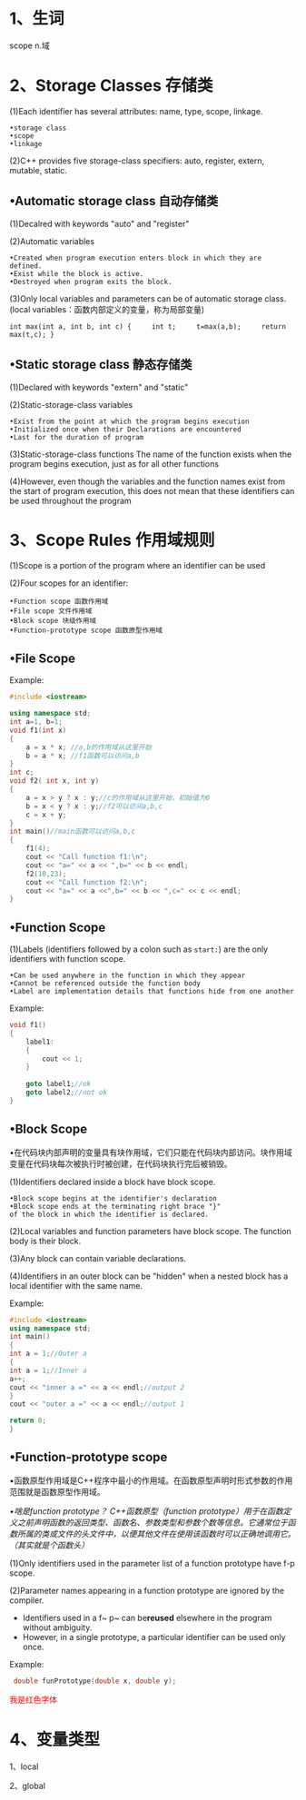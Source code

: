 # 1、生词

scope   n.域

# 2、Storage Classes 存储类

(1)Each identifier has several attributes: name, type, scope, linkage.

    •storage class
    •scope
	•linkage

(2)C++ provides five storage-class specifiers: auto, register, extern, mutable, static.

## •Automatic storage class 自动存储类

(1)Decalred with keywords "auto" and "register"

(2)Automatic variables

    •Created when program execution enters block in which they are defined.
    •Exist while the block is active.
    •Destroyed when program exits the block.

(3)Only local variables and parameters can be of automatic storage class.(local variables：函数内部定义的变量，称为局部变量)

`int max(int a, int b, int c) {     int t;     t=max(a,b);     return max(t,c); }`

## •Static storage class 静态存储类

(1)Declared with keywords "extern" and "static"

(2)Static-storage-class variables

    •Exist from the point at which the program begins execution
    •Initialized once when their Declarations are encountered
    •Last for the duration of program

(3)Static-storage-class functions
    The name of the function exists when the program begins execution, just as for all other functions

(4)However, even though the variables and the function names exist from the start of program execution,
    this does not mean that these identifiers can be used throughout the program

# 3、Scope Rules 作用域规则

 (1)Scope is a portion of the program where an identifier can be used

 (2)Four scopes for an identifier:
    
    •Function scope 函数作用域
    •File scope 文件作用域
    •Block scope 块级作用域
    •Function-prototype scope 函数原型作用域

## •File Scope

Example:

```c++
#include <iostream>

using namespace std;
int a=1, b=1;
void f1(int x)
{
    a = x * x; //a,b的作用域从这里开始
    b = a * x; //f1函数可以访问a,b
}
int c;
void f2( int x, int y)
{
    a = x > y ? x : y;//c的作用域从这里开始，初始值为0
    b = x < y ? x : y;//f2可以访问a,b,c
    c = x + y;
}
int main()//main函数可以访问a,b,c
{
    f1(4);
    cout << "Call function f1:\n";
    cout << "a=" << a << ",b=" << b << endl;
    f2(10,23);
    cout << "Call function f2:\n";
    cout << "a=" << a <<",b=" << b << ",c=" << c << endl;
}
```

## •Function Scope

(1)Labels (identifiers followed by a colon such as `start:`) are the only identifiers with function scope.

    •Can be used anywhere in the function in which they appear
	•Cannot be referenced outside the function body
	•Label are implementation details that functions hide from one another

Example:

```c++
void f1()
{
    label1:
    {
        cout << 1;
    }
  
    goto label1;//ok
    goto label2;//not ok
}
```

## •Block Scope

•在代码块内部声明的变量具有块作用域，它们只能在代码块内部访问。块作用域变量在代码块每次被执行时被创建，在代码块执行完后被销毁。

(1)Identifiers declared inside a block have block scope.

    •Block scope begins at the identifier's declaration
    •Block scope ends at the terminating right brace "}"
   	of the block in which the identifier is declared.

(2)Local variables and function parameters have block scope. The function body is their block.

(3)Any block can contain variable declarations.

(4)Identifiers in an outer block can be "hidden" when a nested block has a local identifier with the same name.

Example:

```c++
#include <iostream>
using namespace std;
int main()
{
int a = 1;//Outer a
{
int a = 1;//Inner a
a++;
cout << "inner a =" << a << endl;//output 2
}
cout << "outer a =" << a << endl;//output 1

return 0;
}
```

## •Function-prototype scope

•函数原型作用域是C++程序中最小的作用域。在函数原型声明时形式参数的作用范围就是函数原型作用域。

*•啥是function prototype？
    C++函数原型（function prototype）用于在函数定义之前声明函数的返回类型、函数名、参数类型和参数个数等信息。它通常位于函数所属的类或文件的头文件中，以便其他文件在使用该函数时可以正确地调用它。（其实就是个函数头）*

(1)Only identifiers used in the parameter list of a function prototype have f-p scope.

(2)Parameter names appearing in a function prototype are ignored by the compiler.

* Identifiers used in a f~ p~ can be**reused** elsewhere in the program without ambiguity.
* However, in a single prototype, a particular identifier can be used only once.

Example:

```c++
 double funPrototype(double x, double y);  
```

<font color=red face=宋体>我是红色字体</font> 

# 4、变量类型

1、local

2、global
